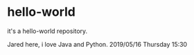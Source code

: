 # hello-world
it's a hello-world repository.


Jared here, i love Java and Python.
2019/05/16 Thursday 15:30
